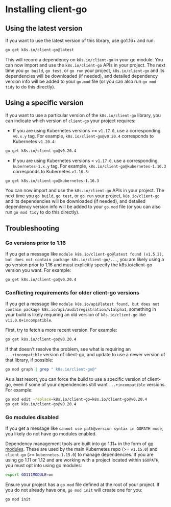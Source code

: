 # Installing client-go

## Using the latest version

If you want to use the latest version of this library, use go1.16+ and run:

```sh
go get k8s.io/client-go@latest
```

This will record a dependency on `k8s.io/client-go` in your go module.
You can now import and use the `k8s.io/client-go` APIs in your project.
The next time you `go build`, `go test`, or `go run` your project,
`k8s.io/client-go` and its dependencies will be downloaded (if needed),
and detailed dependency version info will be added to your `go.mod` file
(or you can also run `go mod tidy` to do this directly).

## Using a specific version

If you want to use a particular version of the `k8s.io/client-go` library,
you can indicate which version of `client-go` your project requires:

- If you are using Kubernetes versions >= `v1.17.0`, use a corresponding `v0.x.y` tag.
  For example, `k8s.io/client-go@v0.20.4` corresponds to Kubernetes `v1.20.4`:

```sh
go get k8s.io/client-go@v0.20.4
```

- If you are using Kubernetes versions < `v1.17.0`, use a corresponding `kubernetes-1.x.y` tag.
  For example, `k8s.io/client-go@kubernetes-1.16.3` corresponds to Kubernetes `v1.16.3`:

```sh
go get k8s.io/client-go@kubernetes-1.16.3
```

You can now import and use the `k8s.io/client-go` APIs in your project.
The next time you `go build`, `go test`, or `go run` your project,
`k8s.io/client-go` and its dependencies will be downloaded (if needed),
and detailed dependency version info will be added to your `go.mod` file
(or you can also run `go mod tidy` to do this directly).

## Troubleshooting

### Go versions prior to 1.16

If you get a message like 
`module k8s.io/client-go@latest found (v1.5.2), but does not contain package k8s.io/client-go/...`,
you are likely using a go version prior to 1.16 and must explicitly specify the k8s.io/client-go version you want.
For example:
```sh
go get k8s.io/client-go@v0.20.4
```

### Conflicting requirements for older client-go versions

If you get a message like
`module k8s.io/api@latest found, but does not contain package k8s.io/api/auditregistration/v1alpha1`,
something in your build is likely requiring an old version of `k8s.io/client-go` like `v11.0.0+incompatible`.

First, try to fetch a more recent version. For example:
```sh
go get k8s.io/client-go@v0.20.4
```

If that doesn't resolve the problem, see what is requiring an `...+incompatible` version of client-go,
and update to use a newer version of that library, if possible:
```sh
go mod graph | grep " k8s.io/client-go@"
```

As a last resort, you can force the build to use a specific version of client-go,
even if some of your dependencies still want `...+incompatible` versions. For example:
```sh
go mod edit -replace=k8s.io/client-go=k8s.io/client-go@v0.20.4
go get k8s.io/client-go@v0.20.4
```

### Go modules disabled

If you get a message like `cannot use path@version syntax in GOPATH mode`,
you likely do not have go modules enabled.

Dependency management tools are built into go 1.11+ in the form of 
[go modules](https://go.dev/wiki/Modules).
These are used by the main Kubernetes repo (>= `v1.15.0`) and 
`client-go` (>= `kubernetes-1.15.0`) to manage dependencies.
If you are using go 1.11 or 1.12 and are working with a project located within `$GOPATH`,
you must opt into using go modules:

```sh
export GO111MODULE=on
```

Ensure your project has a `go.mod` file defined at the root of your project.
If you do not already have one, `go mod init` will create one for you:

```sh
go mod init
```
